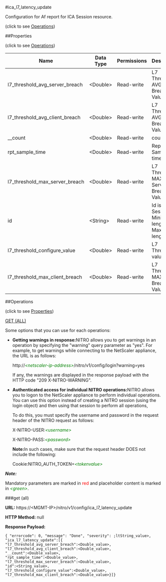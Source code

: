 #ica_l7_latency_update



Configuration for Af report for ICA Session resource.

<span>(click to see [Operations](#operations))</span>



##Properties 

<span>(click to see [Operations](#operations))</span>





<table><thead><tr><th>Name</th><th>Data Type</th><th>Permissions</th><th>Description</th></tr></thead><tbody><tr><td>l7_threshold_avg_server_breach</td><td>&lt;Double></td><td>Read-write</td><td>L7 Threshold AVG Server Breach Value.</td></tr><tr><td>l7_threshold_avg_client_breach</td><td>&lt;Double></td><td>Read-write</td><td>L7 Threshold AVG Client Breach Value.</td></tr><tr><td>__count</td><td>&lt;Double></td><td>Read-write</td><td>count..</td></tr><tr><td>rpt_sample_time</td><td>&lt;Double></td><td>Read-write</td><td>Report Sample time..</td></tr><tr><td>l7_threshold_max_server_breach</td><td>&lt;Double></td><td>Read-write</td><td>L7 Threshold MAX Server Breach Value.</td></tr><tr><td>id</td><td>&lt;String></td><td>Read-write</td><td>Id is ICA Session ID.<br>Minimum length = 1<br>Maximum length = 64</td></tr><tr><td>l7_threshold_configure_value</td><td>&lt;Double></td><td>Read-write</td><td>L7 Threshold value.</td></tr><tr><td>l7_threshold_max_client_breach</td><td>&lt;Double></td><td>Read-write</td><td>L7 Threshold MAX Client Breach Value.</td></tr></tbody></table>

##Operations 

<span>(click to see [Properties](#properties))</span>





[GET (ALL)](#get-all)





Some options that you can use for each operations:

<ul><li><p><b>Getting warnings in response:</b>NITRO allows you to get warnings in an operation by specifying the "warning" query parameter as "yes". For example, to get warnings while connecting to the NetScaler appliance, the URL is as follows:</p><p>http://<span style="color:green;font-style:italic;">&lt;netscaler-ip-address&gt;</span>/nitro/v1/config/login?warning=yes</p><p>If any, the warnings are displayed in the response payload with the HTTP code "209 X-NITRO-WARNING".</p></li><li><p><b>Authenticated access for individual NITRO operations:</b>NITRO allows you to logon to the NetScaler appliance to perform individual operations. You can use this option instead of creating a NITRO session (using the login object) and then using that session to perform all operations,</p><p>To do this, you must specify the username and password in the request header of the NITRO request as follows:</p><p>X-NITRO-USER:<span style="color:green;font-style:italic;">&lt;username&gt;</span></p><p>X-NITRO-PASS:<span style="color:green;font-style:italic;">&lt;password&gt;</span></p><p><b>Note:</b>In such cases, make sure that the request header DOES not include the following:</p><p>Cookie:NITRO_AUTH_TOKEN=<span style="color:green;font-style:italic;">&lt;tokenvalue&gt;</span></p></li></ul>







***Note:*** 

Mandatory parameters are marked in <span style="color:#FF0000;">red</span> and placeholder content is marked in <span style="color:green;font-style:italic">&lt;green&gt;</span>.



###get (all)







<b>URL: </b>https://&lt;MGMT-IP&gt;/nitro/v1/config/ica_l7_latency_update

<b>HTTP Method: </b>null

<b>Response Payload: </b>
```
{ "errorcode": 0, "message": "Done", "severity": ;ltString_value>, "ica_l7_latency_update":[{
"l7_threshold_avg_server_breach":<Double_value>,
"l7_threshold_avg_client_breach":<Double_value>,
"__count":<Double_value>,
"rpt_sample_time":<Double_value>,
"l7_threshold_max_server_breach":<Double_value>,
"id":<String_value>,
"l7_threshold_configure_value":<Double_value>,
"l7_threshold_max_client_breach":<Double_value>}]}
```







